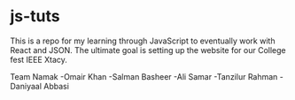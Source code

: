 # js-tuts

This is a repo for my learning through JavaScript to eventually work with React and JSON. The ultimate goal is setting up the website 
for our College fest IEEE Xtacy.

Team Namak
-Omair Khan
-Salman Basheer
-Ali Samar
-Tanzilur Rahman
-Daniyaal Abbasi
